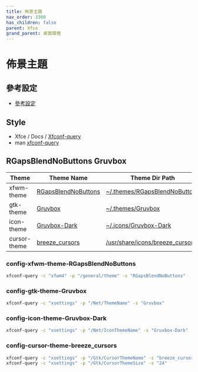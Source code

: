 ```yaml
---
title: 佈景主題
nav_order: 3300
has_children: false
parent: Xfce
grand_parent: 桌面環境
---
```



# 佈景主題


## 參考設定

* [參考設定](https://samwhelp.github.io/rgaps-theme-collection/#style)


## Style

* Xfce / Docs / [Xfconf-query](https://docs.xfce.org/xfce/xfconf/xfconf-query)
* man [xfconf-query](https://manpages.debian.org/testing/xfconf/xfconf-query.1.en.html)

## RGapsBlendNoButtons Gruvbox

| Theme | Theme Name | Theme Dir Path |
| --- | --- | --- |
| xfwm-theme | [RGapsBlendNoButtons](#config-xfwm-theme-rgapsblendnobuttons) | [~/.themes/RGapsBlendNoButtons](https://github.com/samwhelp/rgaps-theme-collection/tree/rgaps-blend-nobuttons) |
| gtk-theme | [Gruvbox](#config-gtk-theme-gruvbox) | [~/.themes/Gruvbox](https://github.com/samwhelp/gruvbox-theme-collection/tree/gtk-theme-gruvbox) |
| icon-theme | [Gruvbox-Dark](#config-icon-theme-gruvbox-dark) | [~/.icons/Gruvbox-Dark](https://github.com/samwhelp/gruvbox-theme-collection/tree/icon-theme-gruvbox-dark) |
| cursor-theme | [breeze_cursors](#config-cursor-theme-breeze_cursors) | [/usr/share/icons/breeze_cursors](https://packages.debian.org/sid/all/breeze-cursor-theme/filelist) |


### config-xfwm-theme-RGapsBlendNoButtons

``` sh
xfconf-query -c "xfwm4" -p "/general/theme" -s "RGapsBlendNoButtons"
```

### config-gtk-theme-Gruvbox

``` sh
xfconf-query -c "xsettings" -p "/Net/ThemeName" -s "Gruvbox"
```


### config-icon-theme-Gruvbox-Dark

``` sh
xfconf-query -c "xsettings" -p "/Net/IconThemeName" -s "Gruvbox-Dark"
```


### config-cursor-theme-breeze_cursors

``` sh
xfconf-query -c "xsettings" -p "/Gtk/CursorThemeName" -s "breeze_cursors"
xfconf-query -c "xsettings" -p "/Gtk/CursorThemeSize" -s "24"
```
